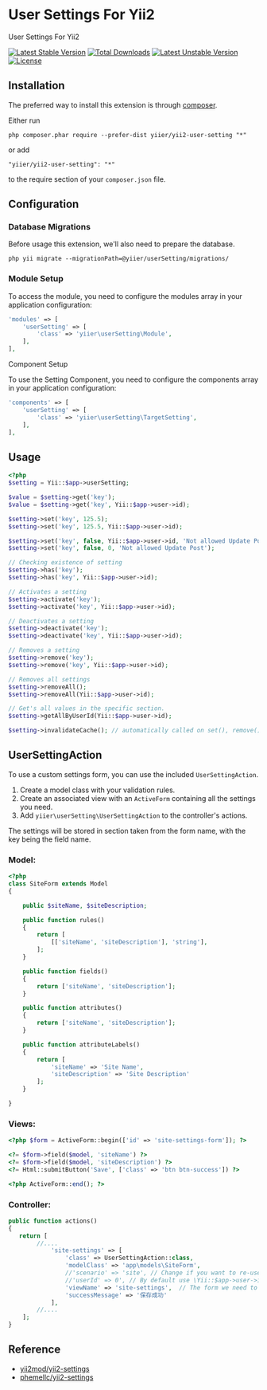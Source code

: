 User Settings For Yii2
======================
User Settings For Yii2

[![Latest Stable Version](https://poser.pugx.org/yiier/yii2-user-setting/v/stable)](https://packagist.org/packages/yiier/yii2-user-setting) 
[![Total Downloads](https://poser.pugx.org/yiier/yii2-user-setting/downloads)](https://packagist.org/packages/yiier/yii2-user-setting) 
[![Latest Unstable Version](https://poser.pugx.org/yiier/yii2-user-setting/v/unstable)](https://packagist.org/packages/yiier/yii2-user-setting) 
[![License](https://poser.pugx.org/yiier/yii2-user-setting/license)](https://packagist.org/packages/yiier/yii2-user-setting)

Installation
------------

The preferred way to install this extension is through [composer](http://getcomposer.org/download/).

Either run

```
php composer.phar require --prefer-dist yiier/yii2-user-setting "*"
```

or add

```
"yiier/yii2-user-setting": "*"
```

to the require section of your `composer.json` file.


Configuration
------

### Database Migrations

Before usage this extension, we'll also need to prepare the database.


```
php yii migrate --migrationPath=@yiier/userSetting/migrations/
```



### Module Setup

To access the module, you need to configure the modules array in your application configuration:

```php
'modules' => [
    'userSetting' => [
        'class' => 'yiier\userSetting\Module',
    ],
],

```


Component Setup

To use the Setting Component, you need to configure the components array in your application configuration:

```php
'components' => [
    'userSetting' => [
        'class' => 'yiier\userSetting\TargetSetting',
    ],
],
```

Usage
-----

```php
<?php
$setting = Yii::$app->userSetting;

$value = $setting->get('key');
$value = $setting->get('key', Yii::$app->user->id);

$setting->set('key', 125.5);
$setting->set('key', 125.5, Yii::$app->user->id);

$setting->set('key', false, Yii::$app->user->id, 'Not allowed Update Post');
$setting->set('key', false, 0, 'Not allowed Update Post');

// Checking existence of setting
$setting->has('key');
$setting->has('key', Yii::$app->user->id);

// Activates a setting
$setting->activate('key');
$setting->activate('key', Yii::$app->user->id);

// Deactivates a setting
$setting->deactivate('key');
$setting->deactivate('key', Yii::$app->user->id);

// Removes a setting
$setting->remove('key');
$setting->remove('key', Yii::$app->user->id);

// Removes all settings
$setting->removeAll();
$setting->removeAll(Yii::$app->user->id);

// Get's all values in the specific section.
$setting->getAllByUserId(Yii::$app->user->id);

$setting->invalidateCache(); // automatically called on set(), remove();
```


UserSettingAction
-----

To use a custom settings form, you can use the included `UserSettingAction`.

1. Create a model class with your validation rules.
2. Create an associated view with an `ActiveForm` containing all the settings you need.
3. Add `yiier\userSetting\UserSettingAction` to the controller's actions.

The settings will be stored in section taken from the form name, with the key being the field name.

### Model:

```php
<?php
class SiteForm extends Model
{

    public $siteName, $siteDescription;

    public function rules()
    {
        return [
            [['siteName', 'siteDescription'], 'string'],
        ];
    }

    public function fields()
    {
        return ['siteName', 'siteDescription'];
    }

    public function attributes()
    {
        return ['siteName', 'siteDescription'];
    }

    public function attributeLabels()
    {
        return [
            'siteName' => 'Site Name',
            'siteDescription' => 'Site Description'
        ];
    }

}
```

### Views:


```php
<?php $form = ActiveForm::begin(['id' => 'site-settings-form']); ?>

<?= $form->field($model, 'siteName') ?>
<?= $form->field($model, 'siteDescription') ?>
<?= Html::submitButton('Save', ['class' => 'btn btn-success']) ?>

<?php ActiveForm::end(); ?>

```

### Controller:

```php
public function actions() 
{
   return [
   		//....
            'site-settings' => [
                'class' => UserSettingAction::class,
                'modelClass' => 'app\models\SiteForm',
                //'scenario' => 'site',	// Change if you want to re-use the model for multiple setting form.
                //'userId' => 0', // By default use \Yii::$app->user->id
                'viewName' => 'site-settings',	// The form we need to render
                'successMessage' => '保存成功'
            ],
        //....
    ];
}
```


Reference
-----

- [yii2mod/yii2-settings](https://github.com/yii2mod/yii2-settings)
- [phemellc/yii2-settings](https://github.com/phemellc/yii2-settings)
